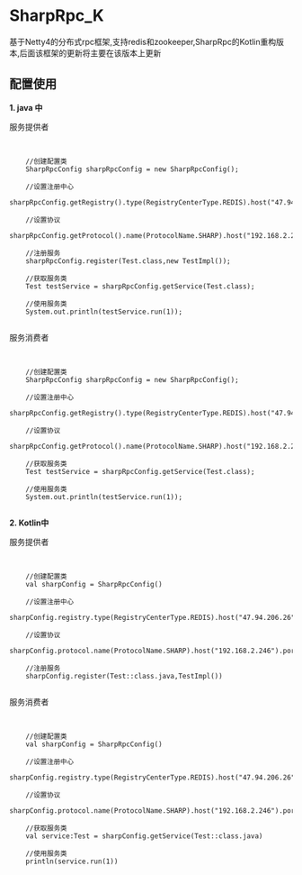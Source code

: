 # SharpRpc_K
基于Netty4的分布式rpc框架,支持redis和zookeeper,SharpRpc的Kotlin重构版本,后面该框架的更新将主要在该版本上更新


## 配置使用
**1.  java 中**

服务提供者
<pre><code>

    //创建配置类
    SharpRpcConfig sharpRpcConfig = new SharpRpcConfig();
    
    //设置注册中心
    sharpRpcConfig.getRegistry().type(RegistryCenterType.REDIS).host("47.94.206.26").port(6380);

    //设置协议
    sharpRpcConfig.getProtocol().name(ProtocolName.SHARP).host("192.168.2.246").port(12200);

    //注册服务
    sharpRpcConfig.register(Test.class,new TestImpl());

    //获取服务类
    Test testService = sharpRpcConfig.getService(Test.class);

    //使用服务类
    System.out.println(testService.run(1));

</code></pre>

服务消费者
<pre><code>

    //创建配置类
    SharpRpcConfig sharpRpcConfig = new SharpRpcConfig();
    
    //设置注册中心
    sharpRpcConfig.getRegistry().type(RegistryCenterType.REDIS).host("47.94.206.26").port(6380);

    //设置协议
    sharpRpcConfig.getProtocol().name(ProtocolName.SHARP).host("192.168.2.246").port(12200);

    //获取服务类
    Test testService = sharpRpcConfig.getService(Test.class);

    //使用服务类
    System.out.println(testService.run(1));

</code></pre>

**2. Kotlin中**

服务提供者
<pre><code>

    //创建配置类
    val sharpConfig = SharpRpcConfig()
    
    //设置注册中心
    sharpConfig.registry.type(RegistryCenterType.REDIS).host("47.94.206.26").port(6380)
    
    //设置协议
    sharpConfig.protocol.name(ProtocolName.SHARP).host("192.168.2.246").port(12200)

    //注册服务
    sharpConfig.register(Test::class.java,TestImpl())

</code></pre>

服务消费者
<pre><code>

    //创建配置类
    val sharpConfig = SharpRpcConfig()
    
    //设置注册中心
    sharpConfig.registry.type(RegistryCenterType.REDIS).host("47.94.206.26").port(6380)
    
    //设置协议
    sharpConfig.protocol.name(ProtocolName.SHARP).host("192.168.2.246").port(12200)

    //获取服务类
    val service:Test = sharpConfig.getService(Test::class.java)

    //使用服务类
    println(service.run(1))

</code></pre>


